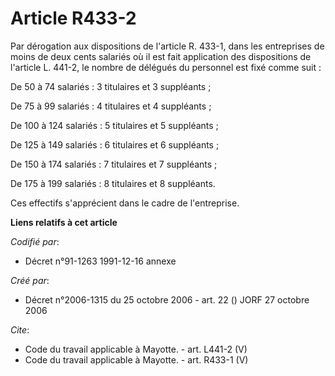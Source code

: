 # Article R433-2

Par dérogation aux dispositions de l'article R. 433-1, dans les entreprises de moins de deux cents salariés où il est fait
application des dispositions de l'article L. 441-2, le nombre de délégués du personnel est fixé comme suit : 

De 50 à 74 salariés : 3 titulaires et 3 suppléants ; 

De 75 à 99 salariés : 4 titulaires et 4 suppléants ; 

De 100 à 124 salariés : 5 titulaires et 5 suppléants ; 

De 125 à 149 salariés : 6 titulaires et 6 suppléants ; 

De 150 à 174 salariés : 7 titulaires et 7 suppléants ; 

De 175 à 199 salariés : 8 titulaires et 8 suppléants. 

Ces effectifs s'apprécient dans le cadre de l'entreprise.

**Liens relatifs à cet article**

_Codifié par_:

  - Décret n°91-1263 1991-12-16 annexe

_Créé par_:

  - Décret n°2006-1315 du 25 octobre 2006 - art. 22 () JORF 27 octobre 2006

_Cite_:

  - Code du travail applicable à Mayotte. - art. L441-2 (V)
  - Code du travail applicable à Mayotte. - art. R433-1 (V)
